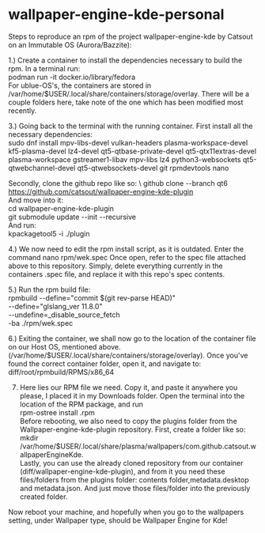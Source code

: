 # wallpaper-engine-kde-personal
Steps to reproduce an rpm of the project wallpaper-engine-kde by Catsout on an Immutable OS (Aurora/Bazzite):

1.) Create a container to install the dependencies necessary to build the rpm. In a terminal run: \
podman run -it docker.io/library/fedora \
For ublue-OS's, the containers are stored in /var/home/$USER/.local/share/containers/storage/overlay. There will be a couple folders here, take note of the one which has been modified most recently.

3.) Going back to the terminal with the running container. First install all the necessary dependencies: \
sudo dnf install mpv-libs-devel vulkan-headers plasma-workspace-devel kf5-plasma-devel lz4-devel qt5-qtbase-private-devel qt5-qtx11extras-devel plasma-workspace gstreamer1-libav mpv-libs lz4 python3-websockets qt5-qtwebchannel-devel qt5-qtwebsockets-devel git rpmdevtools nano

Secondly, clone the github repo like so: \ 
github clone --branch qt6 https://github.com/catsout/wallpaper-engine-kde-plugin \
And move into it: \
cd wallpaper-engine-kde-plugin \
git submodule update --init --recursive \
And run: \
kpackagetool5 -i ./plugin 

4.) We now need to edit the rpm install script, as it is outdated. Enter the command nano rpm/wek.spec
Once open, refer to the spec file attached above to this repository. Simply, delete everything currently in the containers .spec file, and replace it with this repo's spec contents.

5.) Run the rpm build file:\
rpmbuild --define="commit $(git rev-parse HEAD)" \
    --define="glslang_ver 11.8.0" \
    --undefine=_disable_source_fetch \
    -ba ./rpm/wek.spec

6.) Exiting the container, we shall now go to the location of the container file on our Host OS, mentioned above. (/var/home/$USER/.local/share/containers/storage/overlay). Once you've found the correct container folder, open it, and navigate to: diff/root/rpmbuild/RPMS/x86_64 

7. Here lies our RPM file we need. Copy it, and paste it anywhere you please, I placed it in my Downloads folder. Open the terminal into the location of the RPM package, and run \
rpm-ostree install <wallpaper-engine-kde-plugin>.rpm \
Before rebooting, we also need to copy the plugins folder from the Wallpaper-engine-kde-plugin repository. First, create a folder like so: \
mkdir /var/home/$USER/.local/share/plasma/wallpapers/com.github.catsout.wallpaperEngineKde. \
Lastly, you can use the already cloned repository from our container (diff/wallpaper-engine-kde-plugin), and from it you need these files/folders from the plugins folder: contents folder,metadata.desktop and metadata.json. And just move those files/folder into the previously created folder.

Now reboot your machine, and hopefully when you go to the wallpapers setting, under Wallpaper type, should be Wallpaper Engine for Kde!


